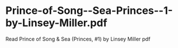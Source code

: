 # Prince-of-Song--Sea-Princes--1-by-Linsey-Miller.pdf
Read Prince of Song &amp; Sea (Princes, #1) by Linsey Miller pdf
